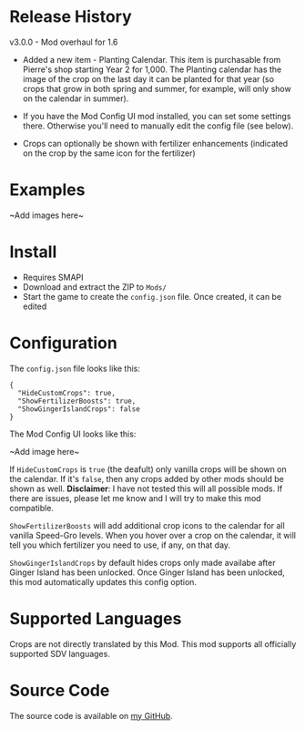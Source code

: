 # Release History
v3.0.0 - Mod overhaul for 1.6

- Added a new item - Planting Calendar. This item is purchasable from Pierre's shop starting Year 2 for 1,000. The Planting calendar has the image of the crop on the last day it can be planted for that year (so crops that grow in both spring and summer, for example, will only show on the calendar in summer).

- If you have the Mod Config UI mod installed, you can set some settings there. Otherwise you'll need to manually edit the config file (see below).

- Crops can optionally be shown with fertilizer enhancements (indicated on the crop by the same icon for the fertilizer)

# Examples

~Add images here~

# Install
- Requires SMAPI
- Download and extract the ZIP to `Mods/`
- Start the game to create the `config.json` file. Once created, it can be edited

# Configuration
The `config.json` file looks like this:

    {
      "HideCustomCrops": true,
      "ShowFertilizerBoosts": true,
      "ShowGingerIslandCrops": false
    }

The Mod Config UI looks like this:

~Add image here~

If `HideCustomCrops` is `true` (the deafult) only vanilla crops will be shown on the calendar. If it's `false`, then any crops added by other mods should be shown as well. **Disclaimer**: I have not tested this will all possible mods. If there are issues, please let me know and I will try to make this mod compatible.

`ShowFertilizerBoosts` will add additional crop icons to the calendar for all vanilla Speed-Gro levels. When you hover over a crop on the calendar, it will tell you which fertilizer you need to use, if any, on that day.

`ShowGingerIslandCrops` by default hides crops only made availabe after Ginger Island has been unlocked. Once Ginger Island has been unlocked, this mod automatically updates this config option.

# Supported Languages
Crops are not directly translated by this Mod. This mod supports all officially supported SDV languages.

# Source Code
The source code is available on [my GitHub](https://github.com/dmcrider/LastDayToPlant).
